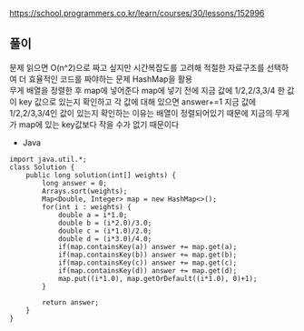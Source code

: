 https://school.programmers.co.kr/learn/courses/30/lessons/152996
## 풀이
문제 읽으면 O(n^2)으로 짜고 싶지만 시간복잡도를 고려해 적절한 자료구조를 선택하여 더 효율적인 코드를 짜야하는 문제
HashMap을 활용<br>
무게 배열을 정렬한 후 map에 넣어준다 map에 넣기 전에 지금 값에 1/2,2/3,3/4 한 값이 key 값으로 있는지 확인하고 각 값에 대해 있으면 answer+=1
지금 값에 1/2,2/3,3/4인 값이 있는지 확인하는 이유는 배열이 정렬되어있기 때문에 지금의 무게가 map에 있는 key값보다 작을 수가 없기 때문이다
- Java
```
import java.util.*;
class Solution {
    public long solution(int[] weights) {
    	long answer = 0;
        Arrays.sort(weights);
        Map<Double, Integer> map = new HashMap<>();
        for(int i : weights) {
    		double a = i*1.0;
    		double b = (i*2.0)/3.0;
    		double c = (i*1.0)/2.0;
    		double d = (i*3.0)/4.0;
    		if(map.containsKey(a)) answer += map.get(a);
    		if(map.containsKey(b)) answer += map.get(b);
    		if(map.containsKey(c)) answer += map.get(c);
    		if(map.containsKey(d)) answer += map.get(d);
    		map.put((i*1.0), map.getOrDefault((i*1.0), 0)+1);
        }
        
        return answer;
    }
}
```
